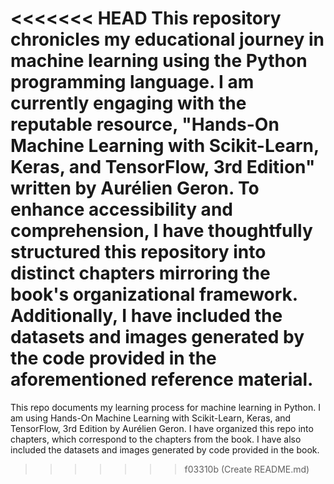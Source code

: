 <<<<<<< HEAD
This repository chronicles my educational journey in machine learning using the Python programming language. I am currently engaging with the reputable resource, "Hands-On Machine Learning with Scikit-Learn, Keras, and TensorFlow, 3rd Edition" written by Aurélien Geron. To enhance accessibility and comprehension, I have thoughtfully structured this repository into distinct chapters mirroring the book's organizational framework. Additionally, I have included the datasets and images generated by the code provided in the aforementioned reference material.
=======
This repo documents my learning process for machine learning in Python. I am using Hands-On Machine Learning with Scikit-Learn, Keras, and TensorFlow, 3rd Edition by Aurélien Geron. I have organized this repo into chapters, which correspond to the chapters from the book. I have also included the datasets and images generated by code provided in the book. 
>>>>>>> f03310b (Create README.md)
